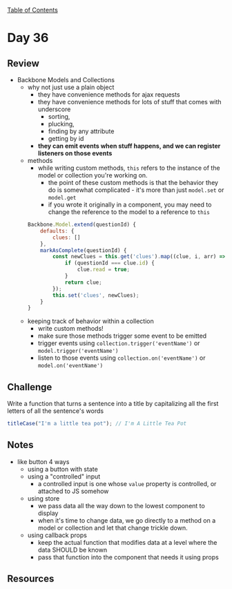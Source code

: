 
[Table of Contents](/README.md)

# Day 36

## Review
- Backbone Models and Collections
	- why not just use a plain object
		- they have convenience methods for ajax requests
		- they have convenience methods for lots of stuff that comes with underscore
			- sorting,
			- plucking,
			- finding by any attribute
			- getting by id
		- **they can emit events when stuff happens, and we can register listeners on those events**
	- methods
		- while writing custom methods, `this` refers to the instance of the model or collection you're working on.
			- the point of these custom methods is that the behavior they do is somewhat complicated - it's more than just `model.set` or `model.get`
			- if you wrote it originally in a component, you may need to change the reference to the model to a reference to `this`
		```js
		Backbone.Model.extend(questionId) {
			defaults: {
				clues: []
			},
			markAsComplete(questionId) {
				const newClues = this.get('clues').map((clue, i, arr) => {
					if (questionId === clue.id)	{
						clue.read = true;
					}
					return clue;
				});
				this.set('clues', newClues);
			}
		}
		```
	- keeping track of behavior within a collection
		- write custom methods!
		- make sure those methods trigger some event to be emitted
		- trigger events using `collection.trigger('eventName')` or `model.trigger('eventName')`
		- listen to those events using `collection.on('eventName')` or `model.on('eventName')`

## Challenge
Write a function that turns a sentence into a title by capitalizing all the first letters of all the sentence's words

```js
titleCase("I'm a little tea pot"); // I'm A Little Tea Pot
```

## Notes
- like button 4 ways
	- using a button with state
	- using a "controlled" input
		- a controlled input is one whose `value` property is controlled, or attached to JS somehow
	- using store
		- we pass data all the way down to the lowest component to display
		- when it's time to change data, we go directly to a method on a model or collection and let that change trickle down.
	- using callback props
		- keep the actual function that modifies data at a level where the data SHOULD be known
		- pass that function into the component that needs it using props

## Resources
